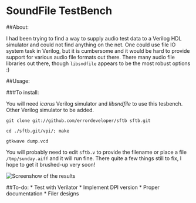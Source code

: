 SoundFile TestBench
===================

##About:

I had been trying to find a way to supply audio test data
to a Verilog HDL simulator and could not find anything on
the net. One could use file IO system task in Verilog, but
it is cumbersome and it would be hard to provide support
for various audio file formats out there. There many audio
file libraries out there, though `libsndfile` appears to
be the most robust options :)

##Usage:

###To install:

You will need _icarus_ Verilog simulator and _libsndfile_
to use this tesbench. Other Verilog simulator to be added.

`git clone git://github.com/errordeveloper/sftb sftb.git`

`cd ./sftb.git/vpi/; make`

`gtkwave dump.vcd`

You will probably need to edit `sftb.v` to provide the
filename or place a file `/tmp/sunday.aiff` and it will
run fine. There quite a few things still to fix, I hope
to get it brushed-up very soon!

![_Screenshow of the results_][1]

[1]: http://i.stack.imgur.com/ICSz2.png "Sunday Morning"


##To-do:
	* Test with Verilator
	* Implement DPI version
	* Proper documentation
	* Filer designs
